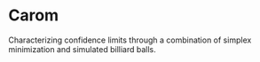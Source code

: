 # Carom
Characterizing confidence limits through a combination of simplex minimization and simulated billiard balls.
